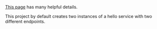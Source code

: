 [This page](https://www.gravitywell.co.uk/insights/deploying-applications-to-ecs-fargate-with-aws-cdk/) has
many helpful details.

This project by default creates two instances of a hello service with two different endpoints.

